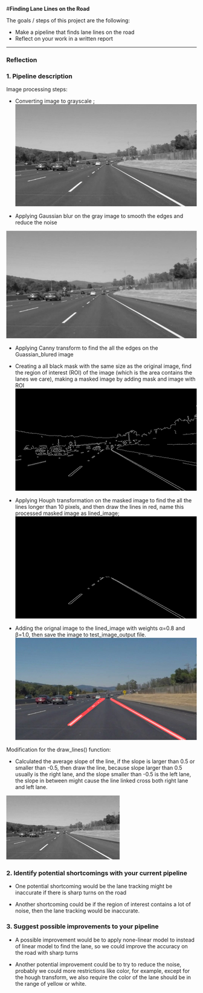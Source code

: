 #**Finding Lane Lines on the Road**

The goals / steps of this project are the following:
* Make a pipeline that finds lane lines on the road
* Reflect on your work in a written report


[//]: # (Image References)

[image1]: ./examples/grayscale.jpg "Grayscale"

---

### Reflection

### 1. Pipeline description
Image processing steps:
- Converting image to grayscale ;
![](https://github.com/Chenlu-Wu/CarND-LaneLines/blob/master/test_images_output/solidWhiteCurve.jpg_grayscale.jpg)

- Applying Gaussian blur on the gray image to smooth the edges and reduce the noise

![](https://github.com/Chenlu-Wu/CarND-LaneLines/blob/master/test_images_output/solidWhiteCurve.jpg_Gaussin_blur.jpg)
- Applying Canny transform to find the all the edges on the Guassian_blured image

- Creating a all black mask with the same size as the original image, find the region of interest (ROI) of the image (which is the area contains the lanes we care), making a masked image by adding mask and image with ROI
![](https://github.com/Chenlu-Wu/CarND-LaneLines/blob/master/test_images_output/solidWhiteCurve.jpg_canny.jpg)

- Applying Houph transformation on the masked image to find the all the lines longer than 10 pixels, and then draw the lines in red, name this processed masked image as lined_image;
![](https://github.com/Chenlu-Wu/CarND-LaneLines/blob/master/test_images_output/solidWhiteCurve.jpg_masked.jpg)

- Adding the orignal image to the lined_image with weights α=0.8 and β=1.0, then save the image to test_image_output file.
![](https://github.com/Chenlu-Wu/CarND-LaneLines/blob/master/test_images_output/solidWhiteCurve.jpg_thirdpass.jpg)

Modification for the draw_lines() function:

- Calculated the average slope of the line, if the slope is larger than 0.5 or smaller than -0.5, then draw the line, because slope larger than 0.5 usually is the right lane, and the slope smaller than -0.5 is the left lane, the slope in between might cause the line linked cross both right lane and left lane.



![alt text][image1]


### 2. Identify potential shortcomings with your current pipeline

- One potential shortcoming would be the lane tracking might be inaccurate if there is sharp turns on the road

- Another shortcoming could be if the region of interest contains a lot of noise, then the lane tracking would be inaccurate.


### 3. Suggest possible improvements to your pipeline

- A possible improvement would be to apply none-linear model to instead of linear model to find the lane, so we could improve the accuracy on the road with sharp turns

- Another potential improvement could be to try to reduce the noise, probably we could more restrictions like color, for example, except for the hough transform, we also require the color of the lane should be in the range of yellow or white.